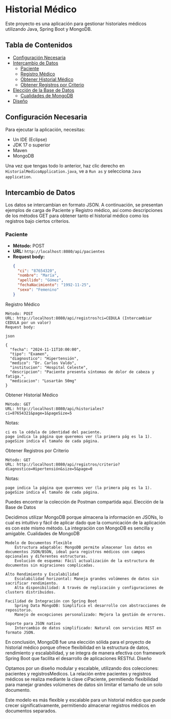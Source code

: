 # Historial Médico

Este proyecto es una aplicación para gestionar historiales médicos utilizando Java, Spring Boot y MongoDB.

## Tabla de Contenidos

- [Configuración Necesaria](#configuración-necesaria)
- [Intercambio de Datos](#intercambio-de-datos)
  - [Paciente](#paciente)
  - [Registro Médico](#registro-médico)
  - [Obtener Historial Médico](#obtener-historial-médico)
  - [Obtener Registros por Criterio](#obtener-registros-por-criterio)
- [Elección de la Base de Datos](#elección-de-la-base-de-datos)
  - [Cualidades de MongoDB](#cualidades-de-mongodb)
- [Diseño](#diseño)

## Configuración Necesaria

Para ejecutar la aplicación, necesitas:

- Un IDE (Eclipse)
- JDK 17 o superior
- Maven
- MongoDB

Una vez que tengas todo lo anterior, haz clic derecho en `HistorialMedicoApplication.java`, ve a `Run as` y selecciona `Java application`.

## Intercambio de Datos

Los datos se intercambian en formato JSON. A continuación, se presentan ejemplos de carga de Paciente y Registro médico, así como descripciones de los métodos GET para obtener tanto el historial médico como los registros bajo ciertos criterios.

### Paciente

- **Método:** POST
- **URL:** `http://localhost:8080/api/pacientes`
- **Request body:**
  ```json
  {
    "ci": "87654320",
    "nombre": "María",
    "apellido": "Gómez",
    "fechaNacimiento": "1992-11-25",
    "sexo": "Femenino"
  }

Registro Médico

    Método: POST
    URL: http://localhost:8080/api/registros?ci=CEDULA (Intercambiar CEDULA por un valor)
    Request body:

    json

    {
      "fecha": "2024-11-11T10:00:00",
      "tipo": "Examen",
      "diagnostico": "Hipertensión",
      "medico": "Dr. Carlos Valdo",
      "institucion": "Hospital Celeste",
      "descripcion": "Paciente presenta síntomas de dolor de cabeza y fatiga.",
      "medicacion": "Losartán 50mg"
    }

Obtener Historial Médico

    Método: GET
    URL: http://localhost:8080/api/historiales?ci=87654321&page=1&pageSize=5

Notas:

    ci es la cédula de identidad del paciente.
    page indica la página que queremos ver (la primera pág es la 1).
    pageSize indica el tamaño de cada página.

Obtener Registros por Criterio

    Método: GET
    URL: http://localhost:8080/api/registros/criterio?diagnostico=Hipertensión&size=5&page=0

Notas:

    page indica la página que queremos ver (la primera pág es la 1).
    pageSize indica el tamaño de cada página.

Puedes encontrar la colección de Postman compartida aquí.
Elección de la Base de Datos

Decidimos utilizar MongoDB porque almacena la información en JSONs, lo cual es intuitivo y fácil de aplicar dado que la comunicación de la aplicación es con este mismo método. La integración con MongoDB es sencilla y amigable.
Cualidades de MongoDB

    Modelo de Documentos Flexible
        Estructura adaptable: MongoDB permite almacenar los datos en documentos JSON/BSON, ideal para registros médicos con campos opcionales y diferentes estructuras.
        Evolución de esquema: Fácil actualización de la estructura de documentos sin migraciones complicadas.

    Alto Rendimiento y Escalabilidad
        Escalabilidad horizontal: Maneja grandes volúmenes de datos sin sacrificar rendimiento.
        Alta disponibilidad: A través de replicación y configuraciones de clusters distribuidos.

    Facilidad de Integración con Spring Boot
        Spring Data MongoDB: Simplifica el desarrollo con abstracciones de repositorio.
        Manejo de excepciones personalizado: Mejora la gestión de errores.

    Soporte para JSON nativo
        Intercambio de datos simplificado: Natural con servicios REST en formato JSON.

En conclusión, MongoDB fue una elección sólida para el proyecto de historial médico porque ofrece flexibilidad en la estructura de datos, rendimiento y escalabilidad, y se integra de manera efectiva con framework Spring Boot que facilita el desarrollo de aplicaciones RESTful.
Diseño

Optamos por un diseño modular y escalable, utilizando dos colecciones: pacientes y registrosMedicos. La relación entre pacientes y registros médicos se realiza mediante la clave ciPaciente, permitiendo flexibilidad para manejar grandes volúmenes de datos sin limitar el tamaño de un solo documento.

Este modelo es más flexible y escalable para un historial médico que puede crecer significativamente, permitiendo almacenar registros médicos en documentos separados.
